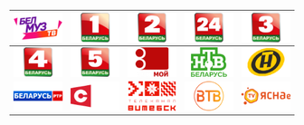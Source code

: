 | ![](https://raw.githubusercontent.com/RevGear/logo/master/Countries/BY/Bel-Muz-T-V.png) | ![](https://raw.githubusercontent.com/RevGear/logo/master/Countries/BY/Belarus1.png) | ![](https://raw.githubusercontent.com/RevGear/logo/master/Countries/BY/Belarus2.png) | ![](https://raw.githubusercontent.com/RevGear/logo/master/Countries/BY/Belarus24.png) | ![](https://raw.githubusercontent.com/RevGear/logo/master/Countries/BY/Belarus3.png) | 
|:---:|:---:|:---:|:---:|:---:| 
| ![](https://raw.githubusercontent.com/RevGear/logo/master/Countries/BY/Belarus4.png) | ![](https://raw.githubusercontent.com/RevGear/logo/master/Countries/BY/Belarus5.png) | ![](https://raw.githubusercontent.com/RevGear/logo/master/Countries/BY/Channel8-Belarus.png) | ![](https://raw.githubusercontent.com/RevGear/logo/master/Countries/BY/NTV-Belarus.png) | ![](https://raw.githubusercontent.com/RevGear/logo/master/Countries/BY/ONT.png) | 
| ![](https://raw.githubusercontent.com/RevGear/logo/master/Countries/BY/RTR-Belarus.png) | ![](https://raw.githubusercontent.com/RevGear/logo/master/Countries/BY/STV.png) | ![](https://raw.githubusercontent.com/RevGear/logo/master/Countries/BY/Vitebsk.png) | ![](https://raw.githubusercontent.com/RevGear/logo/master/Countries/BY/VTV.png) | ![](https://raw.githubusercontent.com/RevGear/logo/master/Countries/BY/YASN-Ae-T-V.png) | 
